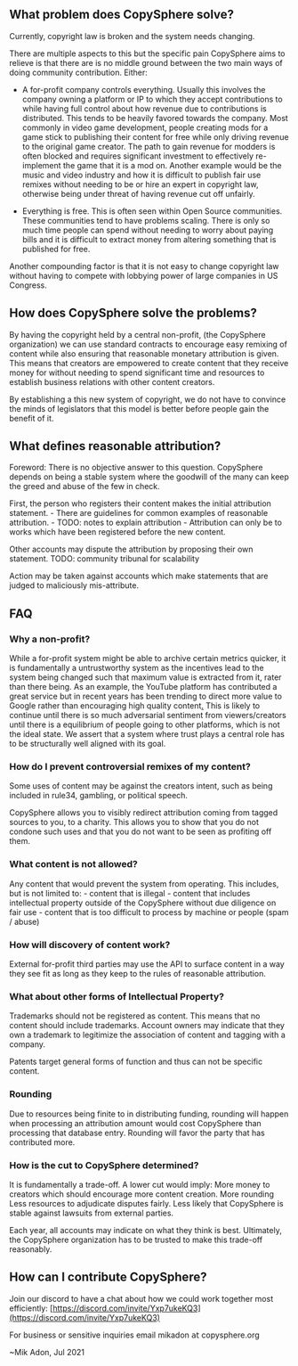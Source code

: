 ## What problem does CopySphere solve?
Currently, copyright law is broken and the system needs changing.

There are multiple aspects to this but the specific pain CopySphere aims to relieve is that
there are is no middle ground between the two main ways of doing community contribution. Either:

- A for-profit company controls everything. Usually this involves the company
owning a platform or IP to which they accept contributions to while having full control
about how revenue due to contributions is distributed. This tends to be heavily favored towards the company.
Most commonly in video game development,
people creating mods for a game stick to publishing their content for free
while only driving revenue to the original game creator.
The path to gain revenue for modders is often blocked and requires significant
investment to effectively re-implement the game that it is a mod on.
Another example would be the music and video industry and how it is difficult to publish
fair use remixes without needing to be or hire an expert in copyright law,
otherwise being under threat of having revenue cut off unfairly.

- Everything is free. This is often seen within Open Source communities.
These communities tend to have problems scaling. There is only so much time
people can spend without needing to worry about paying bills and it is difficult
to extract money from altering something that is published for free.

Another compounding factor is that it is not easy to change copyright law without
having to compete with lobbying power of large companies in US Congress.

## How does CopySphere solve the problems?
By having the copyright held by a central non-profit, (the CopySphere organization)
we can use standard contracts to encourage easy remixing of content
while also ensuring that reasonable monetary attribution is given.
This means that creators are empowered to create content that they
receive money for without needing to spend significant time and resources to establish
business relations with other content creators.

By establishing a this new system of copyright, we do not have to convince the minds
of legislators that this model is better before people gain the benefit of it.

## What defines reasonable attribution?
Foreword:
There is no objective answer to this question.
CopySphere depends on being a stable system where the goodwill of the many
can keep the greed and abuse of the few in check.

First, the person who registers their content makes the initial attribution statement.
    - There are guidelines for common examples of reasonable attribution.
    - TODO: notes to explain attribution
    - Attribution can only be to works which have been registered before the new content.

Other accounts may dispute the attribution by proposing their own statement.
TODO: community tribunal for scalability

Action may be taken against accounts which make statements that are judged to maliciously mis-attribute.


## FAQ

### Why a non-profit?
While a for-profit system might be able to archive certain metrics quicker,
it is fundamentally a untrustworthy system as the incentives lead to
the system being changed such that maximum value is extracted from it,
rater than there being.
As an example, the YouTube platform has contributed a great service but
in recent years has been trending to direct more value to Google rather
than encouraging high quality content[.](https://www.cartoonbrew.com/ideas-commentary/is-youtube-making-it-harder-for-animators-to-make-money-102408.html)
This is likely to continue until
there is so much adversarial sentiment from viewers/creators
until there is a equilibrium of people going to other platforms, which is not the ideal state.
We assert that a system where trust plays a central role
has to be structurally well aligned with its goal.

### How do I prevent controversial remixes of my content?
Some uses of content may be against the creators intent,
such as being included in rule34, gambling, or political speech.

CopySphere allows you to visibly redirect attribution coming from tagged sources to you, to a charity.
This allows you to show that you do not condone such uses and that you do not want to be seen as profiting off them.


### What content is not allowed?
Any content that would prevent the system from operating.
This includes, but is not limited to:
    - content that is illegal
    - content that includes intellectual property outside of the CopySphere
without due diligence on fair use
    - content that is too difficult to process by machine or people (spam / abuse)

### How will discovery of content work?
External for-profit third parties may use the API to surface
content in a way they see fit as long as they keep to the rules of
reasonable attribution.

### What about other forms of Intellectual Property?
Trademarks should not be registered as content.
This means that no content should include trademarks.
Account owners may indicate that they own a trademark to legitimize
the association of content and tagging with a company.

Patents target general forms of function and thus can not be specific content.

### Rounding
Due to resources being finite to in distributing funding,
rounding will happen when processing an attribution amount would cost CopySphere than processing that database entry.
Rounding will favor the party that has contributed more.


### How is the cut to CopySphere determined?
It is fundamentally a trade-off. A lower cut would imply:
    More money to creators which should encourage more content creation.
    More rounding
    Less resources to adjudicate disputes fairly.
    Less likely that CopySphere is stable against lawsuits from external parties.

Each year, all accounts may indicate on what they think is best.
Ultimately, the CopySphere organization has to be trusted to make this trade-off reasonably.

## How can I contribute CopySphere?
Join our discord to have a chat about how we could work together most efficiently:
[https://discord.com/invite/Yxp7ukeKQ3](https://discord.com/invite/Yxp7ukeKQ3)

For business or sensitive inquiries email mikadon 𝖺𝗍 copysphere.org


~Mik Adon, Jul 2021
